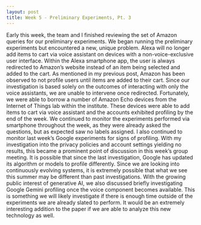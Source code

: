 ```yaml
---
layout: post
title: Week 5 - Preliminary Experiments, Pt. 3
---
```


  Early this week, the team and I finished reviewing the set of Amazon queries for our preliminary experiments. We began running the preliminary experiments but encountered a new, unique problem. Alexa will no longer add items to cart via voice assistant on devices with a non-voice-exclusive user interface. Within the Alexa smartphone app, the user is always redirected to Amazon’s website instead of an item being selected and added to the cart. As mentioned in my previous post, Amazon has been observed to not profile users until items are added to their cart. Since our investigation is based solely on the outcomes of interacting with only the voice assistants, we are unable to intervene once redirected. Fortunately, we were able to borrow a number of Amazon Echo devices from the Internet of Things lab within the institute. These devices were able to add items to cart via voice assistant and the accounts exhibited profiling by the end of the week. We continued to monitor the experiments performed via smartphone throughout the week, as they were already asked the questions, but as expected saw no labels assigned.
	I also continued to monitor last week’s Google experiments for signs of profiling. With my investigation into the privacy policies and account settings yielding no results, this became a prominent point of discussion in this week’s group meeting. It is possible that since the last investigation, Google has updated its algorithm or models to profile differently. Since we are looking into continuously evolving systems, it is extremely possible that what we see this summer may be different than past investigations. 
	With the growing public interest of generative AI, we also discussed briefly investigating Google Gemini profiling once the voice component becomes available. This is something we will likely investigate if there is enough time outside of the experiments we are already slated to perform. It would be an extremely interesting addition to the paper if we are able to analyze this new technology as well.
